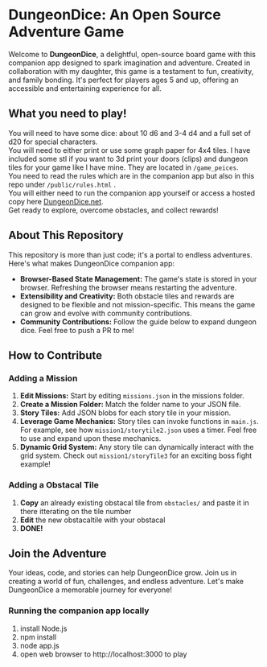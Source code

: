 # DungeonDice: An Open Source Adventure Game

Welcome to **DungeonDice**, a delightful, open-source board game with this companion app designed to spark imagination and adventure. Created in collaboration with my daughter, this game is a testament to fun, creativity, and family bonding. It's perfect for players ages 5 and up, offering an accessible and entertaining experience for all.

## What you need to play!
You will need to have some dice: about 10 d6 and 3-4 d4 and a full set of d20 for special characters.<br>
You will need to either print or use some graph paper for 4x4 tiles. I have included some stl if you want to 3d print your doors (clips) and dungeon tiles for your game like I have mine. They are located in `/game_peices`.<br>
You need to read the rules which are in the companion app but also in this repo under `/public/rules.html` . <br>
You will either need to run the companion app yourseif or access a hosted copy here [DungeonDice.net](https://dungeondice.net). <br>
Get ready to explore, overcome obstacles, and collect rewards!

## About This Repository
This repository is more than just code; it's a portal to endless adventures. Here's what makes DungeonDice companion app:

- **Browser-Based State Management:** The game's state is stored in your browser. Refreshing the browser means restarting the adventure.
- **Extensibility and Creativity:** Both obstacle tiles and rewards are designed to be flexible and not mission-specific. This means the game can grow and evolve with community contributions.
- **Community Contributions:** Follow the guide below to expand dungeon dice. Feel free to push a PR to me!

## How to Contribute

### Adding a Mission
1. **Edit Missions:** Start by editing `missions.json` in the missions folder.
2. **Create a Mission Folder:** Match the folder name to your JSON file.
3. **Story Tiles:** Add JSON blobs for each story tile in your mission.
4. **Leverage Game Mechanics:** Story tiles can invoke functions in `main.js`. For example, see how `mission1/storytile2.json` uses a timer. Feel free to use and expand upon these mechanics.
5. **Dynamic Grid System:** Any story tile can dynamically interact with the grid system. Check out `mission1/storyTile3` for an exciting boss fight example!

### Adding a Obstacal Tile
1. **Copy** an already existing obstacal tile from `obstacles/` and paste it in there itterating on the tile number
2. **Edit** the new obstacaltile with your obstacal
3. **DONE!**

## Join the Adventure
Your ideas, code, and stories can help DungeonDice grow. Join us in creating a world of fun, challenges, and endless adventure. Let's make DungeonDice a memorable journey for everyone!


### Running the companion app locally
1. install Node.js 
2. npm install
3. node app.js
4. open web browser to http://localhost:3000 to play 
